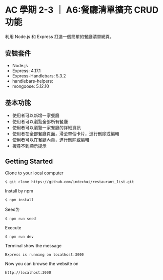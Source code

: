 # AC 學期 2-3 ｜ A6:餐廳清單擴充 CRUD功能

利用 Node.js 和 Express 打造一個簡單的餐廳清單網頁。

## 安裝套件

- Node.js
- Express: 4.17.1
- Express-Handlebars: 5.3.2
- handlebars-helpers:
- mongoose: 5.12.10

## 基本功能

- 使用者可以新增一家餐廳
- 使用者可以瀏覽全部所有餐廳
- 使用者可以瀏覽一家餐廳的詳細資訊
- 使用者在全部餐廳頁面，滑至單個卡片，進行刪除或編輯
- 使用者可以在餐廳內頁，進行刪除或編輯
- 搜尋不到顯示提示

## Getting Started
Clone to your local computer
```
$ git clone https://github.com/indexhui/restaurant_list.git
```
Install by npm
```
$ npm install
```
Seedㄌ
```
$ npm run seed
```
Execute
```
$ npm run dev
```
Terminal show the message
```
Express is running on localhost:3000
```
Now you can browse the website on
```
http://localhost:3000
```
